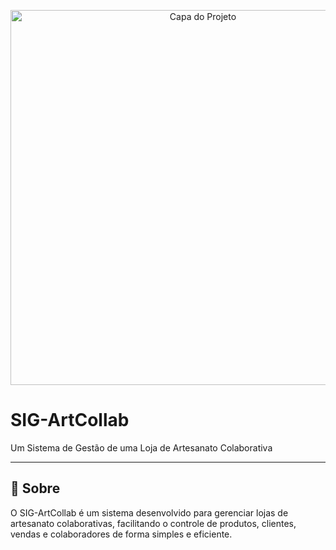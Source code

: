 <!-- Imagem de capa redimensionada -->
<p align="center">
  <img src="https://sdmntprwestus3.oaiusercontent.com/files/00000000-e9e4-61fd-a433-35455e269da4/raw?se=2025-09-01T21%3A09%3A07Z&sp=r&sv=2024-08-04&sr=b&scid=730fbf97-4d7d-5c65-97a8-b4fb6101941b&skoid=04233560-0ad7-493e-8bf0-1347c317d021&sktid=a48cca56-e6da-484e-a814-9c849652bcb3&skt=2025-09-01T13%3A41%3A07Z&ske=2025-09-02T13%3A41%3A07Z&sks=b&skv=2024-08-04&sig=8mE8VT6JXLm3%2BELgLUlIMptP2V7w2khnx3UXn4Uk6iM%3D" alt="Capa do Projeto" width="600">
</p>

# SIG-ArtCollab
Um Sistema de Gestão de uma Loja de Artesanato Colaborativa

---

## 📝 Sobre
O SIG-ArtCollab é um sistema desenvolvido para gerenciar lojas de artesanato colaborativas, facilitando o controle de produtos, clientes, vendas e colaboradores de forma simples e eficiente.
